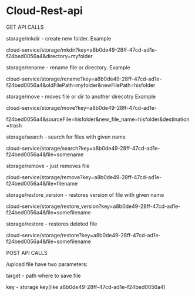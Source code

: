 # Cloud-Rest-api
GET API CALLS<p>
<p>storage/mkdir - create new folder. Example
<p>cloud-service/storage/mkdir?key=a8b0de49-28ff-47cd-ad1e-f24bed0056a4&directory=myfolder
<p>storage/rename - rename file or directory. Example 
<p>cloud-service/storage/rename?key=a8b0de49-28ff-47cd-ad1e-f24bed0056a4&oldFilePath=myfolder&newFilePath=hisfolder
<p>storage/move - moves file or dir to another direcotry Example
<p>cloud-service/storage/move?key=a8b0de49-28ff-47cd-ad1e-<p>f24bed0056a4&sourceFile=hisfolder&new_file_name=hisfolder&destination=trash
<p>storage/search - search for files with given name
<p>cloud-service/storage/search?key=a8b0de49-28ff-47cd-ad1e-f24bed0056a4&file=somename
<p>storage/remove - just removes file
<p>cloud-service/storage/remove?key=a8b0de49-28ff-47cd-ad1e-f24bed0056a4&file=filename
<p>storage/restore_version - restores version of file with given name
<p>cloud-service/storage/restore_version?key=a8b0de49-28ff-47cd-ad1e-f24bed0056a4&file=somefilename
<p>storage/restore - restores deleted file
<p>cloud-service/storage/restore?key=a8b0de49-28ff-47cd-ad1e-f24bed0056a4&file=somefilename
<p>POST API CALLS
<p>/upload file have two parameters:
<p>target - path where to save file
<p>key - storage key(like a8b0de49-28ff-47cd-ad1e-f24bed0056a4)
